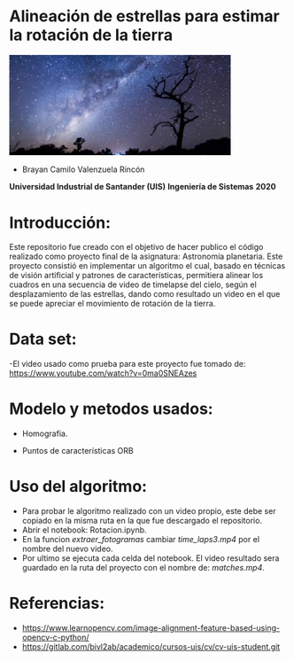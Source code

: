 # Alineación de estrellas para estimar la rotación de la tierra


<img src="/portada.png" style="width:400px;" class="center">


- Brayan Camilo Valenzuela Rincón



**Universidad Industrial de Santander (UIS)**
**Ingeniería de Sistemas**
**2020**

# Introducción:

Este repositorio fue creado con el objetivo de hacer publico el código realizado como proyecto final de la asignatura: Astronomía planetaria. Este proyecto consistió en implementar un algoritmo el cual, basado en técnicas de visión artificial y patrones de características, permitiera alinear los cuadros en una secuencia de video de timelapse del cielo, según el desplazamiento de las estrellas, dando como resultado un video en el que se puede apreciar el movimiento de rotación de la tierra. 

# Data set:

-El video usado como prueba para este proyecto fue tomado de: https://www.youtube.com/watch?v=0ma0SNEAzes

# Modelo y metodos usados:

- Homografia.

- Puntos de características ORB

# Uso del algoritmo:

- Para probar le algoritmo realizado con un video propio, este debe ser copiado en la misma ruta en la que fue descargado el repositorio.
- Abrir el notebook: Rotacion.ipynb.
- En la funcion *extraer_fotogramas* cambiar *time_laps3.mp4* por el nombre del nuevo video.
- Por ultimo se ejecuta cada celda del notebook. El video resultado sera guardado en la ruta del proyecto con el nombre de: *matches.mp4*.


# Referencias:

- https://www.learnopencv.com/image-alignment-feature-based-using-opencv-c-python/
- https://gitlab.com/bivl2ab/academico/cursos-uis/cv/cv-uis-student.git
